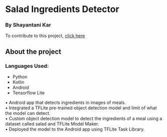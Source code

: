 # Salad Ingredients Detector

### By Shayantani Kar

To contribute to this project, [click here](https://github.com/GDSC-TMSL/Salad-Ingredients-Detection-Application)

## About the project

### Languages Used:
- Python
- Kotlin
- Android
- Tensorflow Lite

• Android app that detects ingredients in images of meals. <br>
• Integrated a TFLite pre-trained object detection model and limit of what the model can detect. <br>
• Custom object detection model to detect the ingredients of a meal using a dataset called salad and TFLite Model Maker. <br>
• Deployed the model to the Android app using TFLite Task Library.<br>

